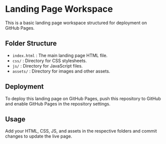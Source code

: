 # Landing Page Workspace

This is a basic landing page workspace structured for deployment on GitHub Pages.

## Folder Structure

- `index.html` : The main landing page HTML file.
- `css/` : Directory for CSS stylesheets.
- `js/` : Directory for JavaScript files.
- `assets/` : Directory for images and other assets.

## Deployment

To deploy this landing page on GitHub Pages, push this repository to GitHub and enable GitHub Pages in the repository settings.

## Usage

Add your HTML, CSS, JS, and assets in the respective folders and commit changes to update the live page.
